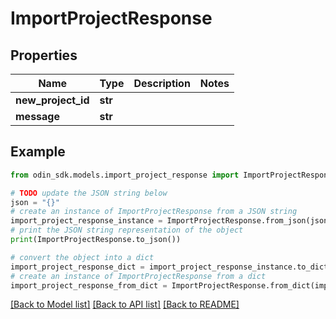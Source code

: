 # ImportProjectResponse


## Properties

Name | Type | Description | Notes
------------ | ------------- | ------------- | -------------
**new_project_id** | **str** |  | 
**message** | **str** |  | 

## Example

```python
from odin_sdk.models.import_project_response import ImportProjectResponse

# TODO update the JSON string below
json = "{}"
# create an instance of ImportProjectResponse from a JSON string
import_project_response_instance = ImportProjectResponse.from_json(json)
# print the JSON string representation of the object
print(ImportProjectResponse.to_json())

# convert the object into a dict
import_project_response_dict = import_project_response_instance.to_dict()
# create an instance of ImportProjectResponse from a dict
import_project_response_from_dict = ImportProjectResponse.from_dict(import_project_response_dict)
```
[[Back to Model list]](../README.md#documentation-for-models) [[Back to API list]](../README.md#documentation-for-api-endpoints) [[Back to README]](../README.md)


